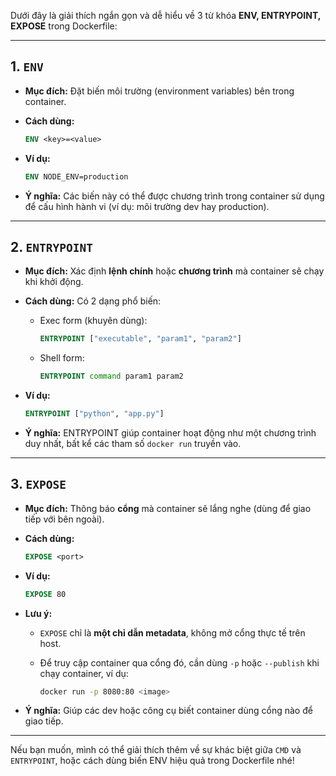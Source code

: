 Dưới đây là giải thích ngắn gọn và dễ hiểu về 3 từ khóa **ENV, ENTRYPOINT, EXPOSE** trong Dockerfile:

---

## 1. `ENV`

* **Mục đích:** Đặt biến môi trường (environment variables) bên trong container.
* **Cách dùng:**

  ```dockerfile
  ENV <key>=<value>
  ```
* **Ví dụ:**

  ```dockerfile
  ENV NODE_ENV=production
  ```
* **Ý nghĩa:**
  Các biến này có thể được chương trình trong container sử dụng để cấu hình hành vi (ví dụ: môi trường dev hay production).

---

## 2. `ENTRYPOINT`

* **Mục đích:** Xác định **lệnh chính** hoặc **chương trình** mà container sẽ chạy khi khởi động.
* **Cách dùng:**
  Có 2 dạng phổ biến:

  * Exec form (khuyên dùng):

    ```dockerfile
    ENTRYPOINT ["executable", "param1", "param2"]
    ```
  * Shell form:

    ```dockerfile
    ENTRYPOINT command param1 param2
    ```
* **Ví dụ:**

  ```dockerfile
  ENTRYPOINT ["python", "app.py"]
  ```
* **Ý nghĩa:**
  ENTRYPOINT giúp container hoạt động như một chương trình duy nhất, bất kể các tham số `docker run` truyền vào.

---

## 3. `EXPOSE`

* **Mục đích:** Thông báo **cổng** mà container sẽ lắng nghe (dùng để giao tiếp với bên ngoài).
* **Cách dùng:**

  ```dockerfile
  EXPOSE <port>
  ```
* **Ví dụ:**

  ```dockerfile
  EXPOSE 80
  ```
* **Lưu ý:**

  * `EXPOSE` chỉ là **một chỉ dẫn metadata**, không mở cổng thực tế trên host.
  * Để truy cập container qua cổng đó, cần dùng `-p` hoặc `--publish` khi chạy container, ví dụ:

    ```bash
    docker run -p 8080:80 <image>
    ```
* **Ý nghĩa:**
  Giúp các dev hoặc công cụ biết container dùng cổng nào để giao tiếp.

---

Nếu bạn muốn, mình có thể giải thích thêm về sự khác biệt giữa `CMD` và `ENTRYPOINT`, hoặc cách dùng biến ENV hiệu quả trong Dockerfile nhé!
